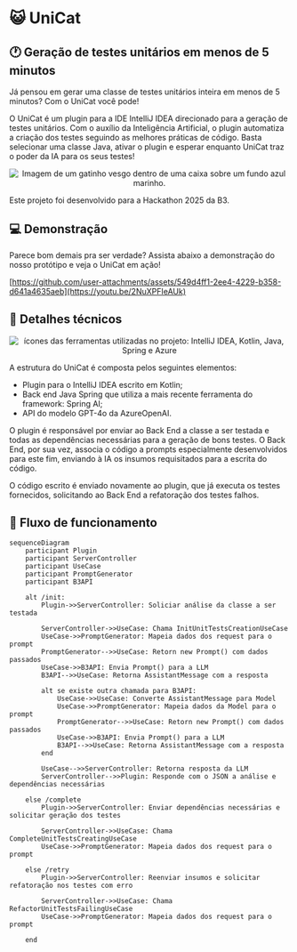# 😺 UniCat 
## 🕐 Geração de testes unitários em menos de 5 minutos
Já pensou em gerar uma classe de testes unitários inteira em menos de 5 minutos? Com o UniCat você pode!

O UniCat é um plugin para a IDE IntelliJ IDEA direcionado para a geração de testes unitários. Com o auxílio da Inteligência Artificial, o plugin automatiza a criação dos testes seguindo as melhores práticas de código.
Basta selecionar uma classe Java, ativar o plugin e esperar enquanto UniCat traz o poder da IA para os seus testes! 

<p align=center>
    <img src="https://github.com/user-attachments/assets/bbe9cd9a-1415-46d7-85c4-40a15af14aa5" alt="Imagem de um gatinho vesgo dentro de uma caixa sobre um fundo azul marinho.">
</p>

Este projeto foi desenvolvido para a Hackathon 2025 da B3.

## 💻 Demonstração
Parece bom demais pra ser verdade? Assista abaixo a demonstração do nosso protótipo e veja o UniCat em ação!

[https://github.com/user-attachments/assets/549d4ff1-2ee4-4229-b358-d641a4635aeb](https://youtu.be/2NuXPFIeAUk)

## 🔧 Detalhes técnicos

<p align=center>
    <img src="https://skillicons.dev/icons?i=idea,kotlin,java,spring,azure" alt="ícones das ferramentas utilizadas no projeto: IntelliJ IDEA, Kotlin, Java, Spring e Azure">
</p>

A estrutura do UniCat é composta pelos seguintes elementos: 
- Plugin para o IntelliJ IDEA escrito em Kotlin; 
- Back end Java Spring que utiliza a mais recente ferramenta do framework: Spring AI;
- API do modelo GPT-4o da AzureOpenAI. 

O plugin é responsável por enviar ao Back End a classe a ser testada e todas as dependências necessárias para a geração de bons testes. O Back End, por sua vez, associa o código a prompts especialmente desenvolvidos para este fim, enviando à IA os insumos requisitados para a escrita do código. 

O código escrito é enviado novamente ao plugin, que já executa os testes fornecidos, solicitando ao Back End a refatoração dos testes falhos.

## 🔄 Fluxo de funcionamento
```mermaid
sequenceDiagram
    participant Plugin
    participant ServerController
    participant UseCase
    participant PromptGenerator
    participant B3API

    alt /init:
        Plugin->>ServerController: Soliciar análise da classe a ser testada
        
        ServerController->>UseCase: Chama InitUnitTestsCreationUseCase
        UseCase->>PromptGenerator: Mapeia dados dos request para o prompt
        PromptGenerator-->>UseCase: Retorn new Prompt() com dados passados
        UseCase->>B3API: Envia Prompt() para a LLM
        B3API-->>UseCase: Retorna AssistantMessage com a resposta
        
        alt se existe outra chamada para B3API:
            UseCase->>UseCase: Converte AssistantMessage para Model
            UseCase->>PromptGenerator: Mapeia dados da Model para o prompt
            PromptGenerator-->>UseCase: Retorn new Prompt() com dados passados
            UseCase->>B3API: Envia Prompt() para a LLM
            B3API-->>UseCase: Retorna AssistantMessage com a resposta
        end

        UseCase-->>ServerController: Retorna resposta da LLM
        ServerController-->>Plugin: Responde com o JSON a análise e dependências necessárias

    else /complete
        Plugin->>ServerController: Enviar dependências necessárias e solicitar geração dos testes

        ServerController->>UseCase: Chama CompleteUnitTestsCreatingUseCase
        UseCase->>PromptGenerator: Mapeia dados dos request para o prompt

    else /retry
        Plugin->>ServerController: Reenviar insumos e solicitar refatoração nos testes com erro

        ServerController->>UseCase: Chama RefactorUnitTestsFailingUseCase
        UseCase->>PromptGenerator: Mapeia dados dos request para o prompt

    end
```
